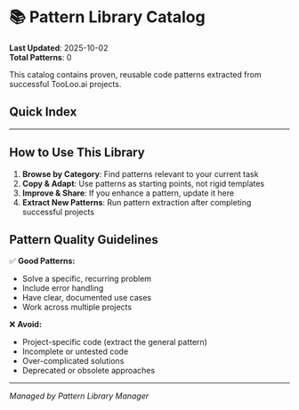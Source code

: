 # 📚 Pattern Library Catalog

**Last Updated**: 2025-10-02  
**Total Patterns**: 0

This catalog contains proven, reusable code patterns extracted from successful TooLoo.ai projects.

## Quick Index


---

## How to Use This Library

1. **Browse by Category**: Find patterns relevant to your current task
2. **Copy & Adapt**: Use patterns as starting points, not rigid templates
3. **Improve & Share**: If you enhance a pattern, update it here
4. **Extract New Patterns**: Run pattern extraction after completing successful projects

## Pattern Quality Guidelines

✅ **Good Patterns:**
- Solve a specific, recurring problem
- Include error handling
- Have clear, documented use cases
- Work across multiple projects

❌ **Avoid:**
- Project-specific code (extract the general pattern)
- Incomplete or untested code
- Over-complicated solutions
- Deprecated or obsolete approaches

---
*Managed by Pattern Library Manager*
